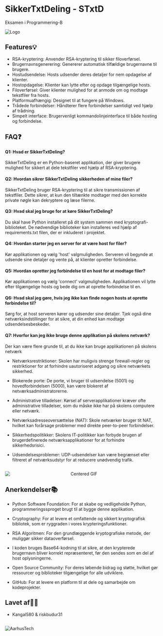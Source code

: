 
# SikkerTxtDeling - STxtD

Eksamen i Programmering-B


![Logo](https://images.contentful.com/bg6mjhdcqk2h/7fidechodYAghafk7dblSz/70e0702c79524c4da91ac13b0df9f661/file_sharing.png)


## Features💡

- RSA-kryptering: Anvender RSA-kryptering til sikker filoverførsel.
- Brugernavnsgenerering: Genererer automatisk tilfældige brugernavne til brugere.
- Hostudsendelse: Hosts udsender deres detaljer for nem opdagelse af klienter.
- Hostopdagelse: Klienter kan lytte efter og opdage tilgængelige hosts.
- Filoverførsel: Giver klienter mulighed for at anmode om og modtage tekstfiler fra hosts.
- Platformuafhængig: Designet til at fungere på Windows.
- Trådede forbindelser: Håndterer flere forbindelser samtidigt ved hjælp af trådning.
- Simpelt interface: Brugervenligt kommandolinjeinterface til både hosting og forbindelse.


## FAQ❓

#### Q1: Hvad er SikkerTxtDeling?

SikkerTxtDeling er en Python-baseret applikation, der giver brugere mulighed for sikkert at dele tekstfiler ved hjælp af RSA-kryptering.

#### Q2: Hvordan sikrer SikkerTxtDeling sikkerheden af mine filer?

SikkerTxtDeling bruger RSA-kryptering til at sikre transmissionen af tekstfiler. Dette sikrer, at kun den tiltænkte modtager med den korrekte private nøgle kan dekryptere og læse filerne.

#### Q3: Hvad skal jeg bruge for at køre SikkerTxtDeling?

Du skal have Python installeret på dit system sammen med kryptografi-biblioteket. De nødvendige biblioteker kan installeres ved hjælp af requirements.txt filen, der er inkluderet i projektet.

#### Q4: Hvordan starter jeg en server for at være host for filer?

Kør applikationen og vælg 'host' valgmuligheden. Serveren vil begynde at udsende sine detaljer og vente på, at klienter opretter forbindelse.

#### Q5: Hvordan opretter jeg forbindelse til en host for at modtage filer?

Kør applikationen og vælg 'connect' valgmuligheden. Applikationen vil lytte efter tilgængelige hosts og bede dig om at oprette forbindelse til en.

#### Q6: Hvad skal jeg gøre, hvis jeg ikke kan finde nogen hosts at oprette forbindelse til?

Sørg for, at host serveren kører og udsender sine detaljer. Tjek også dine netværksindstillinger for at sikre, at din enhed kan modtage udsendelsesbeskeder.

#### Q7: Hvorfor kan jeg ikke bruge denne applikation på skolens netværk?

Der kan være flere grunde til, at du ikke kan bruge applikationen på skolens netværk
- Netværksrestriktioner: Skolen har muligvis strenge firewall-regler og restriktioner for at forhindre uautoriseret adgang og sikre netværkets sikkerhed.
  
- Blokerede porte: De porte, vi bruger til udsendelse (5001) og hovedforbindelsen (5000), kan være blokeret af netværksadministratorerne.
  
- Administrative tilladelser: Kørsel af serverapplikationer kræver ofte administrative tilladelser, som du måske ikke har på skolens computere eller netværk.
  
- Netværksadresseoversættelse (NAT): Skole netværker bruger tit NAT, hvilket kan forårsage problemer med direkte peer-to-peer forbindelser.
  
- Sikkerhedspolitikker: Skolens IT-politikker kan forbyde brugen af brugerdefinerede netværksapplikationer for at forhindre sikkerhedsrisici.
  
- Udsendelsesproblemer: UDP-udsendelser kan være begrænset eller filtreret af netværksudstyr for at reducere unødvendig trafik.

##
<p align="center">
  <img src="https://cdn.discordapp.com/attachments/1059161993828896810/1241863278796472400/68747470733a2f2f73352e657a6769662e636f6d2f746d702f657a6769662d352d353335333661616533632e676966.gif?ex=664bbece&is=664a6d4e&hm=b5e0cf11d0a3762f3db067c204eef7d89bf4358d2c84918995604828778da1db&" alt="Centered GIF" style="display: block; margin: auto;">
</p>


## Anerkendelser📚

 - Python Software Foundation: For at skabe og vedligeholde Python, programmeringssproget brugt til at bygge denne applikation.

 - Cryptography: For at levere et omfattende og sikkert kryptografisk bibliotek, som er ryggraden i vores krypteringsfunktioner.

 - RSA Algoritmen: For den grundlæggende kryptografiske metode, der muliggør sikker dataoverførsel.

 - I koden bruges Base64-kodning til at sikre, at den krypterede brugernavn bliver korrekt repræsenteret, før den sendes som en del af host oplysningerne.

 - Open Source Community: For deres løbende bidrag og støtte, hvilket gør ressourcer og biblioteker tilgængelige for alle udviklere.

 - GitHub: For at levere en platform til at dele og samarbejde om kodeprojekter.


## Lavet af🙋‍♂️

- Kangal580  & riskbudur31


##
![AarhusTech](https://img.shields.io/badge/AarhusTech-red?style=flat)
